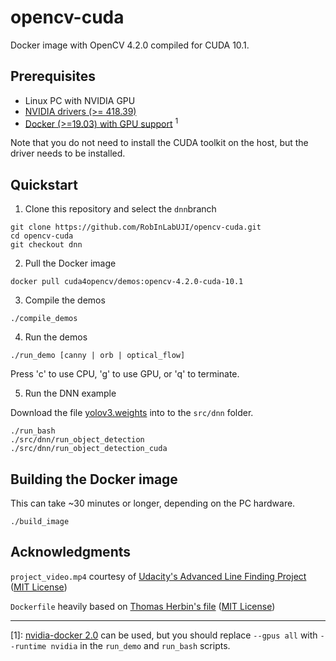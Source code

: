 # opencv-cuda

Docker image with OpenCV 4.2.0 compiled for CUDA 10.1.

## Prerequisites

* Linux PC with NVIDIA GPU
* [NVIDIA drivers (>= 418.39)](https://docs.nvidia.com/cuda/cuda-installation-guide-linux/index.html)
* [Docker (>=19.03) with GPU support](https://github.com/NVIDIA/nvidia-docker) <sup>1</sup>

Note that you do not need to install the CUDA toolkit on the host, but the driver needs to be installed.

## Quickstart

1. Clone this repository and select the `dnn`branch
```
git clone https://github.com/RobInLabUJI/opencv-cuda.git
cd opencv-cuda
git checkout dnn
```
2. Pull the Docker image
```
docker pull cuda4opencv/demos:opencv-4.2.0-cuda-10.1
```
3. Compile the demos
```
./compile_demos
```
4. Run the demos
```
./run_demo [canny | orb | optical_flow]
```
Press 'c' to use CPU, 'g' to use GPU, or 'q' to terminate.

5. Run the DNN example

Download the file [yolov3.weights](https://pjreddie.com/media/files/yolov3.weights) into to the `src/dnn` folder.
```
./run_bash
./src/dnn/run_object_detection
./src/dnn/run_object_detection_cuda
```
## Building the Docker image
This can take ~30 minutes or longer, depending on the PC hardware.
```
./build_image
```

## Acknowledgments

`project_video.mp4` courtesy of [Udacity's Advanced Line Finding Project](https://github.com/udacity/CarND-Advanced-Lane-Lines) ([MIT License](https://github.com/udacity/CarND-Advanced-Lane-Lines/blob/master/LICENSE))

`Dockerfile` heavily based on [Thomas Herbin's file](https://github.com/loitho/docker-opencv-cuda) ([MIT License](https://github.com/loitho/docker-opencv-cuda/blob/master/LICENSE))

<hr>

[1]: [nvidia-docker 2.0](https://github.com/NVIDIA/nvidia-docker/wiki/Installation-(version-2.0)) can be used, but you should replace `--gpus all` with `--runtime nvidia` in the `run_demo` and `run_bash` scripts.

